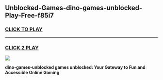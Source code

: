 
## Unblocked-Games-dino-games-unblocked-Play-Free-f85i7
<h3>
<a href="https://premium76.site?title=dino-games-unblocked&ref=24M">CLICK TO PLAY</a></h3>
<hr>

<h3>
<a href="https://premium76.site?title=dino-games-unblocked&ref=24M">CLICK 2 PLAY</a>
  
</h3>

<a href="https://premium76.site?title=dino-games-unblocked&ref=24M"><img src="https://clearcache.store/games.png"></a>


**dino-games-unblocked games unblocked: Your Gateway to Fun and Accessible Online Gaming**

